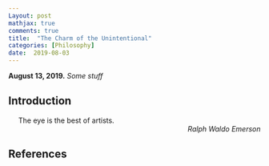 ```yaml
---
Layout: post
mathjax: true
comments: true
title:  "The Charm of the Unintentional"
categories: [Philosophy]
date:  2019-08-03
---
```


**August 13, 2019.** *Some stuff*

## Introduction

<span style="padding-left: 20px; display:block">
The eye is the best of artists.
</span>

<div style="text-align: right"><i> Ralph Waldo Emerson</i> </div>

## References
